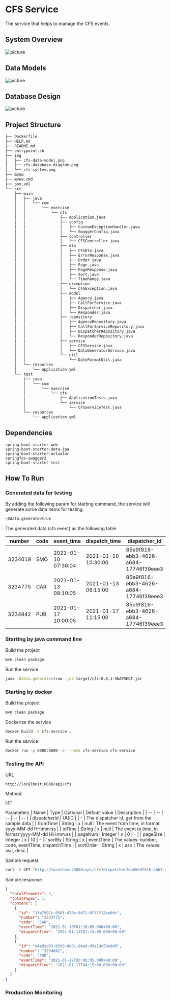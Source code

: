 # CFS Service
The service that helps to manage the CFS events.

## System Overview
![picture](img/cfs-system.png)

## Data Models
![picture](img/cfs-data-model.png)

## Database Design
![picture](img/cfs-database-diagram.png)

## Project Structure
```bash
├── Dockerfile
├── HELP.md
├── README.md
├── entrypoint.sh
├── img
│   ├── cfs-data-model.png
│   ├── cfs-database-diagram.png
│   └── cfs-system.png
├── mvnw
├── mvnw.cmd
├── pom.xml
└── src
    ├── main
    │   ├── java
    │   │   └── com
    │   │       └── exercise
    │   │           └── cfs
    │   │               ├── Application.java
    │   │               ├── config
    │   │               │   ├── CustomExceptionHandler.java
    │   │               │   └── SwaggerConfig.java
    │   │               ├── controller
    │   │               │   └── CFSController.java
    │   │               ├── dto
    │   │               │   ├── CFSDto.java
    │   │               │   ├── ErrorResponse.java
    │   │               │   ├── Order.java
    │   │               │   ├── Page.java
    │   │               │   ├── PageResponse.java
    │   │               │   ├── Sort.java
    │   │               │   └── TimeRange.java
    │   │               ├── exception
    │   │               │   └── CFSException.java
    │   │               ├── model
    │   │               │   ├── Agency.java
    │   │               │   ├── CallForService.java
    │   │               │   ├── Dispatcher.java
    │   │               │   └── Responder.java
    │   │               ├── repository
    │   │               │   ├── AgencyRepository.java
    │   │               │   ├── CallForServiceRepository.java
    │   │               │   ├── DispatcherRepository.java
    │   │               │   └── ResponderRepository.java
    │   │               ├── service
    │   │               │   ├── CFSService.java
    │   │               │   └── DataGeneratorService.java
    │   │               └── util
    │   │                   └── DateFormatUtil.java
    │   └── resources
    │       └── application.yml
    └── test
        ├── java
        │   └── com
        │       └── exercise
        │           └── cfs
        │               ├── ApplicationTests.java
        │               └── service
        │                   └── CFSServiceTest.java
        └── resources
            └── application.yml

```

## Dependencies
```
spring-boot-starter-web
spring-boot-starter-data-jpa
spring-boot-starter-actuator
springfox-swagger2
spring-boot-starter-test
```

## How To Run
### Generated data for testing
By adding the following param for starting command, the service will generate some data items for testing.
```bash
-Ddata.generate=true
```
The generated data (cfs event) as the following table

| number | code | event_time | dispatch_time | dispatcher_id |
| -- | -- | -- | -- | -- |
| 3234019 | SMO | 2021-01-10 07:36:04 | 2021-01-10 10:30:00 | 85e9f816-ebb3-4626-a684-17746f39eee3 |
| 3234775 | CAR | 2021-01-13 08:10:05 | 2021-01-13 08:15:00 | 85e9f816-ebb3-4626-a684-17746f39eee3 |
| 3234842 | PUB | 2021-01-17 10:00:05 | 2021-01-17 11:15:00 | 85e9f816-ebb3-4626-a684-17746f39eee3 |

### Starting by java command line
Build the project
```bash
mvn clean package
```
Run the service
```bash
java -Ddata.generate=true -jar target/cfs-0.0.1-SNAPSHOT.jar
```

### Starting by docker
Build the project
```bash
mvn clean package
```
Dockerize the service
```bash
docker build -t cfs-service .
```
Run the service
```bash
docker run -p 8080:8080 -d --name cfs-service cfs-service
```

### Testing the API
URL
```
http://localhost:8080/api/cfs
```

Method
```
GET
```
Parameters
| Name | Type | Optional | Default value | Description |
| -- | -- | -- | -- | -- |
| dispatcherId | UUID |  | - | The dispatcher id, get from the sample data |
| fromTime | String | x  | null | The event from time, in format yyyy-MM-dd HH:mm:ss |
| toTime | String | x  | null | The event to time, in format yyyy-MM-dd HH:mm:ss |
| pageNum | Integer | x  | 0 | - |
| pageSize | Integer | x  | 10 | - |
| sortBy | String | x  | eventTime | The values: number, code, eventTime, dispatchTime |
| sortOrder | String | x  | asc | The values: asc, desc |


Sample request
```bash
curl -X GET "http://localhost:8080/api/cfs?dispatcherId=85e9f816-ebb3-4626-a684-17746f39eee3&fromTime=2021-01-13%2000%3A00%3A00&toTime=2021-01-20%2000%3A00%3A00&pageNum=0&pageSize=10&sortBy=eventTime&sortOrder=asc" 
```
Sample response
```json
{
  "totalElements": 2,
  "totalPages": 1,
  "content": [
    {
      "id": "1fa7997c-050f-478e-9d71-8f37f12ee6dc",
      "number": "3234775",
      "code": "CAR",
      "eventTime": "2021-01-13T01:10:05.000+00:00",
      "dispatchTime": "2021-01-13T01:15:00.000+00:00"
    },
    {
      "id": "e4ad1d93-b5d9-4981-8aad-d3a19c58e0dd",
      "number": "3234842",
      "code": "PUB",
      "eventTime": "2021-01-17T03:00:05.000+00:00",
      "dispatchTime": "2021-01-17T04:15:00.000+00:00"
    }
  ]
}
```


### Production Monitoring